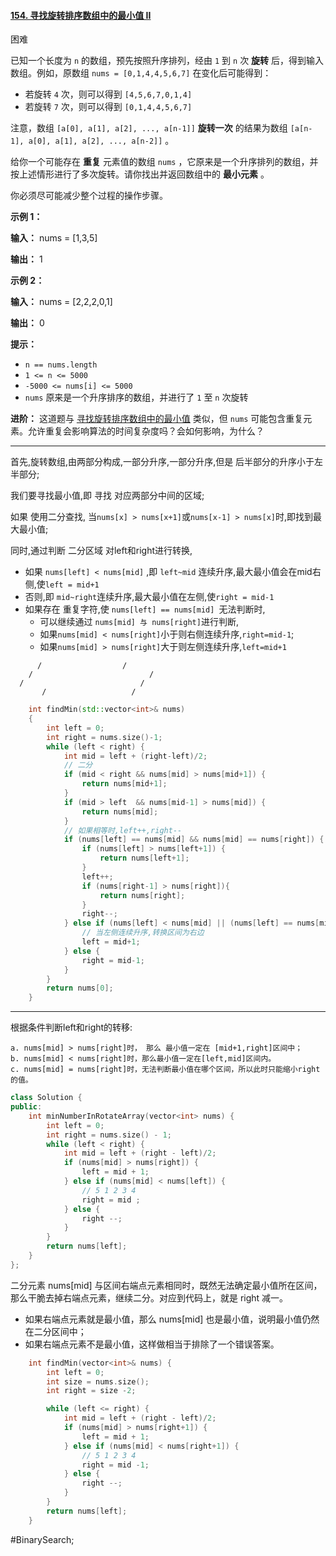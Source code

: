 #### [154. 寻找旋转排序数组中的最小值 II](https://leetcode.cn/problems/find-minimum-in-rotated-sorted-array-ii/)
困难

已知一个长度为 `n` 的数组，预先按照升序排列，经由 `1` 到 `n` 次 **旋转** 后，得到输入数组。例如，原数组 `nums = [0,1,4,4,5,6,7]` 在变化后可能得到：

-   若旋转 `4` 次，则可以得到 `[4,5,6,7,0,1,4]`
-   若旋转 `7` 次，则可以得到 `[0,1,4,4,5,6,7]`

注意，数组 `[a[0], a[1], a[2], ..., a[n-1]]` **旋转一次** 的结果为数组 `[a[n-1], a[0], a[1], a[2], ..., a[n-2]]` 。

给你一个可能存在 **重复** 元素值的数组 `nums` ，它原来是一个升序排列的数组，并按上述情形进行了多次旋转。请你找出并返回数组中的 **最小元素** 。

你必须尽可能减少整个过程的操作步骤。

**示例 1：**

**输入：** nums = [1,3,5]

**输出：** 1

**示例 2：**

**输入：** nums = [2,2,2,0,1]

**输出：** 0

**提示：**

-   `n == nums.length`
-   `1 <= n <= 5000`
-   `-5000 <= nums[i] <= 5000`
-   `nums` 原来是一个升序排序的数组，并进行了 `1` 至 `n` 次旋转

**进阶：** 这道题与 [寻找旋转排序数组中的最小值](https://leetcode-cn.com/problems/find-minimum-in-rotated-sorted-array/description/) 类似，但 `nums` 可能包含重复元素。允许重复会影响算法的时间复杂度吗？会如何影响，为什么？
---- ----
首先,旋转数组,由两部分构成,一部分升序,一部分升序,但是 后半部分的升序小于左半部分;

我们要寻找最小值,即 寻找 对应两部分中间的区域;

如果 使用二分查找, 当`nums[x] > nums[x+1]`或`nums[x-1] > nums[x]`时,即找到最大最小值;

同时,通过判断 二分区域 对left和right进行转换,
- 如果 `nums[left] < nums[mid]` ,即 `left~mid` 连续升序,最大最小值会在mid右侧,使`left = mid+1`
- 否则,即 `mid~right`连续升序,最大最小值在左侧,使`right = mid-1`
- 如果存在 重复字符,使 `nums[left] == nums[mid] `无法判断时,
    - 可以继续通过 `nums[mid] 与 nums[right]`进行判断,
    - 如果`nums[mid] < nums[right]`小于则右侧连续升序,`right=mid-1`;
    - 如果`nums[mid] > nums[right]`大于则左侧连续升序,`left=mid+1`
```
      /                  /
    /                          /
  /                          /
       /                   /
```
```cpp
    int findMin(std::vector<int>& nums)
    {
        int left = 0;
        int right = nums.size()-1;
        while (left < right) {
            int mid = left + (right-left)/2;
            // 二分
            if (mid < right && nums[mid] > nums[mid+1]) {
                return nums[mid+1];
            }
            if (mid > left  && nums[mid-1] > nums[mid]) {
                return nums[mid];
            }
            // 如果相等时,left++,right--
            if (nums[left] == nums[mid] && nums[mid] == nums[right]) {
                if (nums[left] > nums[left+1]) {
                    return nums[left+1];
                }
                left++;
                if (nums[right-1] > nums[right]){
                    return nums[right];
                }
                right--;
            } else if (nums[left] < nums[mid] || (nums[left] == nums[mid] && nums[mid] > nums[right])) {
                // 当左侧连续升序,转换区间为右边
                left = mid+1;
            } else {
                right = mid-1;
            }
        }
        return nums[0];
    }
```

----

根据条件判断left和right的转移:
```
a. nums[mid] > nums[right]时， 那么 最小值一定在 [mid+1,right]区间中；
b. nums[mid] < nums[right]时，那么最小值一定在[left,mid]区间内。
c. nums[mid] = nums[right]时，无法判断最小值在哪个区间，所以此时只能缩小right的值。
```

```cpp
class Solution {
public:
    int minNumberInRotateArray(vector<int> nums) {
        int left = 0;
        int right = nums.size() - 1;
        while (left < right) {
            int mid = left + (right - left)/2;
            if (nums[mid] > nums[right]) {
                left = mid + 1;
            } else if (nums[mid] < nums[left]) {
                // 5 1 2 3 4
                right = mid ;
            } else {
                right --;
            }
        }
        return nums[left];
    }
};
```
二分元素 nums[mid] 与区间右端点元素相同时，既然无法确定最小值所在区间，那么干脆去掉右端点元素，继续二分。对应到代码上，就是 right 减一。
- 如果右端点元素就是最小值，那么 nums[mid] 也是最小值，说明最小值仍然在二分区间中；
- 如果右端点元素不是最小值，这样做相当于排除了一个错误答案。

```cpp
    int findMin(vector<int>& nums) {
        int left = 0;
        int size = nums.size();
        int right = size -2;

        while (left <= right) {
            int mid = left + (right - left)/2;
            if (nums[mid] > nums[right+1]) {
                left = mid + 1;
            } else if (nums[mid] < nums[right+1]) {
                // 5 1 2 3 4
                right = mid -1;
            } else {
                right --;
            }
        }
        return nums[left];
    }
```
#BinarySearch;
